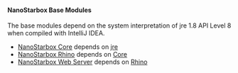 #### NanoStarbox Base Modules

The base modules depend on the system interpretation of
jre 1.8 API Level 8 when compiled with IntelliJ IDEA.

* [NanoStarbox Core](NanoStarbox%20Core/) depends on [jre](./)
* [NanoStarbox Rhino](NanoStarbox%20Rhino/) depends on [Core](NanoStarbox%20Core/)
* [NanoStarbox Web Server](NanoStarbox%20Web%20Server/) depends on [Rhino](NanoStarbox%20Rhino/)
